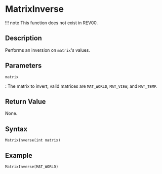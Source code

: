 # MatrixInverse

!!! note
    This function does not exist in REV00.

## Description
Performs an inversion on `matrix`'s values.

## Parameters
`matrix`

:   The matrix to invert, valid matrices are `MAT_WORLD`, `MAT_VIEW`, and `MAT_TEMP`.

## Return Value
None.

## Syntax
```
MatrixInverse(int matrix)
```

## Example
```
MatrixInverse(MAT_WORLD)
```
